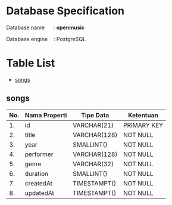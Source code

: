 # Database Specification

Database name &nbsp;&nbsp;&nbsp;&nbsp; : **openmusic**

Database engine &nbsp;&nbsp; : PostgreSQL


# Table List
  - [songs](#songs)

## songs
| No. | Nama Properti | Tipe Data    | Ketentuan   |
|-----|---------------|--------------|-------------|
| 1.  | id            | VARCHAR(21)  | PRIMARY KEY |
| 2.  | title         | VARCHAR(128) | NOT NULL    |
| 3.  | year          | SMALLINT()   | NOT NULL    |
| 4.  | performer     | VARCHAR(128) | NOT NULL    |
| 5.  | genre         | VARCHAR(32)  | NOT NULL    |
| 6.  | duration      | SMALLINT()   | NOT NULL    |
| 7.  | createdAt     | TIMESTAMPT() | NOT NULL    |
| 8.  | updatedAt     | TIMESTAMPT() | NOT NULL    |